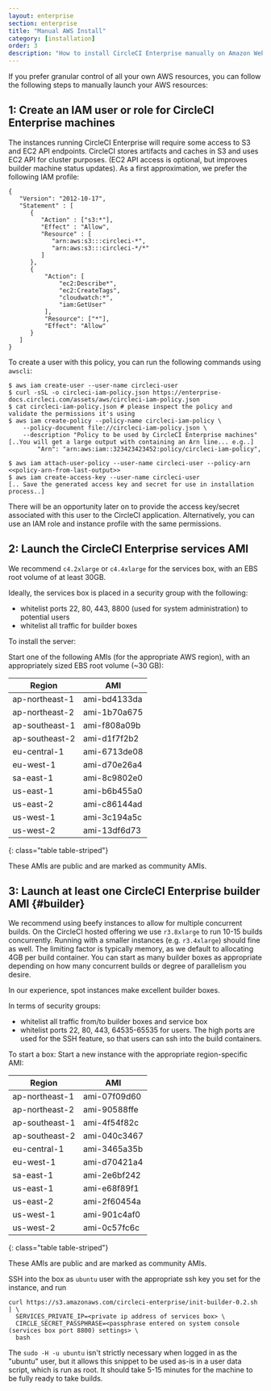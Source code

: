 ```yaml
---
layout: enterprise
section: enterprise
title: "Manual AWS Install"
category: [installation]
order: 3
description: "How to install CircleCI Enterprise manually on Amazon Web Services (AWS)."
---
```


If you prefer granular control of all your own AWS resources, you can follow the following steps to manually launch your AWS resources:

## 1: Create an IAM user or role for CircleCI Enterprise machines
The instances running CircleCI Enterprise will require some access to S3 and EC2 API endpoints. CircleCI stores artifacts and caches in S3 and uses EC2 API for cluster purposes. (EC2 API access is optional, but improves builder machine status updates).  As a first approximation, we prefer the following IAM profile:

```
{
   "Version": "2012-10-17",
   "Statement" : [
      {
         "Action" : ["s3:*"],
         "Effect" : "Allow",
         "Resource" : [
            "arn:aws:s3:::circleci-*",
            "arn:aws:s3:::circleci-*/*"
         ]
      },
      {
          "Action": [
              "ec2:Describe*",
              "ec2:CreateTags",
              "cloudwatch:*",
              "iam:GetUser"
          ],
          "Resource": ["*"],
          "Effect": "Allow"
      }
   ]
}
```

To create a user with this policy, you can run the following commands using `awscli`:

```
$ aws iam create-user --user-name circleci-user
$ curl -sSL -o circleci-iam-policy.json https://enterprise-docs.circleci.com/assets/aws/circleci-iam-policy.json
$ cat circleci-iam-policy.json # please inspect the policy and validate the permissions it's using
$ aws iam create-policy --policy-name circleci-iam-policy \
    --policy-document file://circleci-iam-policy.json \
    --description "Policy to be used by CircleCI Enterprise machines"
[..You will get a large output with containing an Arn line... e.g..]
        "Arn": "arn:aws:iam::323423423452:policy/circleci-iam-policy",

$ aws iam attach-user-policy --user-name circleci-user --policy-arn <<policy-arn-from-last-output>>
$ aws iam create-access-key --user-name circleci-user
[.. Save the generated access key and secret for use in installation process..]
```

There will be an opportunity later on to provide the access key/secret associated with this user to the CircleCI application. Alternatively,
you can use an IAM role and instance profile with the same permissions.


## 2: Launch the CircleCI Enterprise services AMI

We recommend `c4.2xlarge` or `c4.4xlarge` for the services box, with an
EBS root volume of at least 30GB.

Ideally, the services box is placed in a security group with the following:

* whitelist ports 22, 80, 443, 8800 (used for system administration) to potential users
* whitelist all traffic for builder boxes

To install the server:

Start one of the following AMIs (for the appropriate AWS region), with an appropriately sized EBS root volume (~30 GB):

Region             | AMI
-----------------  |-------------
ap-northeast-1     | ami-bd4133da
ap-northeast-2     | ami-1b70a675
ap-southeast-1     | ami-f808a09b
ap-southeast-2     | ami-d1f7f2b2
eu-central-1       | ami-6713de08
eu-west-1          | ami-d70e26a4
sa-east-1          | ami-8c9802e0
us-east-1          | ami-b6b455a0
us-east-2          | ami-c86144ad
us-west-1          | ami-3c194a5c
us-west-2          | ami-13df6d73
{: class="table table-striped"}

These AMIs are public and are marked as community AMIs.


## 3: Launch at least one CircleCI Enterprise builder AMI {#builder}

We recommend using beefy instances to allow for multiple concurrent builds. On the CircleCI hosted offering we use `r3.8xlarge` to run 10-15 builds concurrently.  Running with a smaller instances (e.g. `r3.4xlarge`) should fine as well.  The limiting factor is typically memory, as we default to allocating 4GB per build container.  You can start as many builder boxes as appropriate depending on how many concurrent builds or degree of parallelism you desire.

In our experience, spot instances make excellent builder boxes.

In terms of security groups:

* whitelist all traffic from/to builder boxes and service box
* whitelist ports 22, 80, 443, 64535-65535 for users.  The high ports are used for the SSH feature, so that users can ssh into the build containers.

To start a box:  Start a new instance with the appropriate region-specific AMI:

Region             | AMI
-----------------  |-------------
ap-northeast-1     | ami-07f09d60
ap-northeast-2     | ami-90588ffe
ap-southeast-1     | ami-4f54f82c
ap-southeast-2     | ami-040c3467
eu-central-1       | ami-3465a35b
eu-west-1          | ami-d70421a4
sa-east-1          | ami-2e6bf242
us-east-1          | ami-e68f89f1
us-east-2          | ami-2f60454a
us-west-1          | ami-901c4af0
us-west-2          | ami-0c57fc6c
{: class="table table-striped"}

These AMIs are public and are marked as community AMIs.

SSH into the box as `ubuntu` user with the appropriate ssh key you set for the instance, and run

```
curl https://s3.amazonaws.com/circleci-enterprise/init-builder-0.2.sh | \
  SERVICES_PRIVATE_IP=<private ip address of services box> \
  CIRCLE_SECRET_PASSPHRASE=<passphrase entered on system console (services box port 8800) settings> \
  bash
```

The `sudo -H -u ubuntu` isn't strictly necessary when logged in as the "ubuntu"
user, but it allows this snippet to be used as-is in a user data script, which
is run as root.
It should take 5-15 minutes for the machine to be fully ready to take builds.
